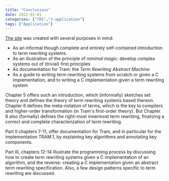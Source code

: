 ```yaml
---
title: "Conclusions"
date: 2022-01-01
categories: ["TRS","3-application"]
tags: ["Application"]
---
```

[The site](https://minimal-magic.online/trs) was created with several purposes in mind:

* As an informal though complete and entirely self-contained introduction to term rewriting systems.
* As an illustration of the principle of *minimal magic*: develop complex systems out of (trivial) first principles
* As documentation for Tram: the *Term Rewriting Abstract Machine*
* As a guide to writing term rewriting systems from scratch or given a C implementation, and to writing a C implementation given a term rewriting system

Chapter 5 offers such an introduction, which (informally) sketches set theory and defines the theory of term rewriting systems based thereon. Chapter 6 defines the meta-notation of terms, which is the key to compilers and higher-order transformation (in Tram's first-order theory). But Chapter 6 also (formally) defines the right-most innermost term rewriting, finalizing a correct and complete characterization of term rewriting.

Part II chapters 7-11, offer documentation for Tram, and in particular for the implementation TRAM.1, by explaining key algorithms and annotating key components.

Part III, chapters 12-14 illustrate the programming process by discussing how to create term rewriting systems given a C implementation of an algorithm, and the reverse: creating a C implementation given an abstract term rewriting specification. Also, a few design patterns specific to term rewriting are discussed.
